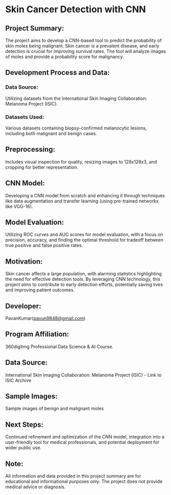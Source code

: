 # Skin Cancer Detection with CNN

## Project Summary:
The project aims to develop a CNN-based tool to predict the probability of skin moles being malignant. Skin cancer is a prevalent disease, and early detection is crucial for improving survival rates. The tool will analyze images of moles and provide a probability score for malignancy.


## Development Process and Data:


### Data Source: 
Utilizing datasets from the International Skin Imaging Collaboration: Melanoma Project (ISIC).


### Datasets Used: 
Various datasets containing biopsy-confirmed melanocytic lesions, including both malignant and benign cases.


## Preprocessing: 
Includes visual inspection for quality, resizing images to 128x128x3, and cropping for better representation.


## CNN Model: 
Developing a CNN model from scratch and enhancing it through techniques like data augmentation and transfer learning (using pre-trained networks like VGG-16).


## Model Evaluation: 
Utilizing ROC curves and AUC scores for model evaluation, with a focus on precision, accuracy, and finding the optimal threshold for tradeoff between true positive and false positive rates.


## Motivation:
Skin cancer affects a large population, with alarming statistics highlighting the need for effective detection tools. By leveraging CNN technology, this project aims to contribute to early detection efforts, potentially saving lives and improving patient outcomes.


## Developer:
PavanKumar(pavun9848@gmail.com)


## Program Affiliation:
360digitmg Professional Data Science & AI Course.


## Data Source:
International Skin Imaging Collaboration: Melanoma Project (ISIC) - Link to ISIC Archive


## Sample Images:
Sample images of benign and malignant moles

## Next Steps:
Continued refinement and optimization of the CNN model, integration into a user-friendly tool for medical professionals, and potential deployment for wider public use.

## Note:
All information and data provided in this project summary are for educational and informational purposes only. The project does not provide medical advice or diagnosis.
